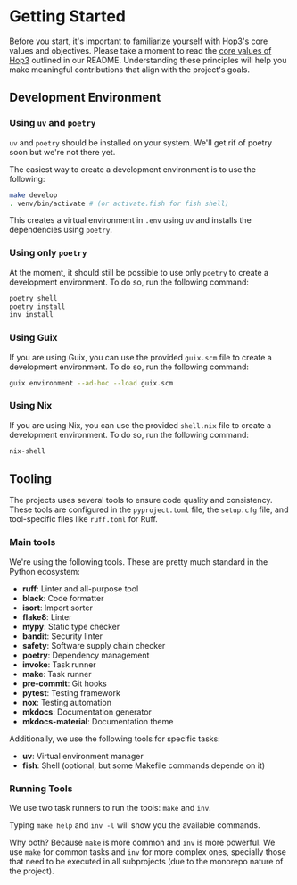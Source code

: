 # Getting Started

Before you start, it's important to familiarize yourself with Hop3's core values and objectives. Please take a moment to read the [core values of Hop3](../README.md#core-values) outlined in our README. Understanding these principles will help you make meaningful contributions that align with the project's goals.

## Development Environment

### Using `uv` and `poetry`

`uv` and `poetry` should be installed on your system. We'll get rif of poetry soon but we're not there yet.

The easiest way to create a development environment is to use the following:

```bash
make develop
. venv/bin/activate # (or activate.fish for fish shell)
```

This creates a virtual environment in `.env` using `uv` and installs the dependencies using `poetry`.

### Using only `poetry`

At the moment, it should still be possible to use only `poetry` to create a development environment. To do so, run the following command:

```bash
poetry shell
poetry install
inv install
```

### Using Guix

If you are using Guix, you can use the provided `guix.scm` file to create a development environment. To do so, run the following command:

```bash
guix environment --ad-hoc --load guix.scm
```

### Using Nix

If you are using Nix, you can use the provided `shell.nix` file to create a development environment. To do so, run the following command:

```bash
nix-shell
```

## Tooling

The projects uses several tools to ensure code quality and consistency. These tools are configured in the `pyproject.toml` file, the `setup.cfg` file, and tool-specific files like `ruff.toml` for Ruff.

### Main tools

We're using the following tools. These are pretty much standard in the Python ecosystem:

- **ruff**: Linter and all-purpose tool
- **black**: Code formatter
- **isort**: Import sorter
- **flake8**: Linter
- **mypy**: Static type checker
- **bandit**: Security linter
- **safety**: Software supply chain checker
- **poetry**: Dependency management
- **invoke**: Task runner
- **make**: Task runner
- **pre-commit**: Git hooks
- **pytest**: Testing framework
- **nox**: Testing automation
- **mkdocs**: Documentation generator
- **mkdocs-material**: Documentation theme

Additionally, we use the following tools for specific tasks:

- **uv**: Virtual environment manager
- **fish**: Shell (optional, but some Makefile commands depende on it)

### Running Tools

We use two task runners to run the tools: `make` and `inv`.

Typing `make help` and `inv -l` will show you the available commands.

Why both? Because `make` is more common and `inv` is more powerful. We use `make` for common tasks and `inv` for more complex ones, specially those that need to be executed in all subprojects (due to the monorepo nature of the project).
